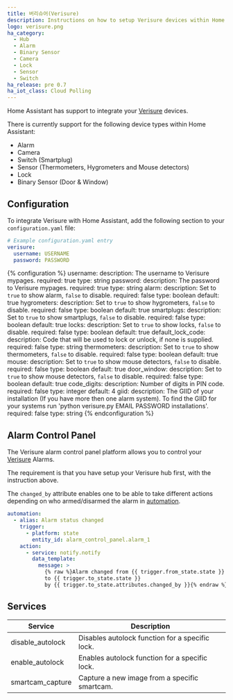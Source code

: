 ```yaml
---
title: 버리슈어(Verisure)
description: Instructions on how to setup Verisure devices within Home Assistant.
logo: verisure.png
ha_category:
  - Hub
  - Alarm
  - Binary Sensor
  - Camera
  - Lock
  - Sensor
  - Switch
ha_release: pre 0.7
ha_iot_class: Cloud Polling
---
```


Home Assistant has support to integrate your [Verisure](https://www.verisure.com/) devices.

There is currently support for the following device types within Home Assistant:

- Alarm
- Camera
- Switch (Smartplug)
- Sensor (Thermometers, Hygrometers and Mouse detectors)
- Lock
- Binary Sensor (Door & Window)

## Configuration

To integrate Verisure with Home Assistant, add the following section to your `configuration.yaml` file:

```yaml
# Example configuration.yaml entry
verisure:
  username: USERNAME
  password: PASSWORD
```

{% configuration %}
username:
  description: The username to Verisure mypages.
  required: true
  type: string
password:
  description: The password to Verisure mypages.
  required: true
  type: string
alarm:
  description: Set to `true` to show alarm, `false` to disable.
  required: false
  type: boolean
  default: true
hygrometers:
  description: Set to `true` to show hygrometers, `false` to disable.
  required: false
  type: boolean
  default: true
smartplugs:
  description: Set to `true` to show smartplugs, `false` to disable.
  required: false
  type: boolean
  default: true
locks:
  description: Set to `true` to show locks, `false` to disable.
  required: false
  type: boolean
  default: true
default_lock_code:
  description: Code that will be used to lock or unlock, if none is supplied.
  required: false
  type: string
thermometers:
  description: Set to `true` to show thermometers, `false` to disable.
  required: false
  type: boolean
  default: true
mouse:
  description: Set to `true` to show mouse detectors, `false` to disable.
  required: false
  type: boolean
  default: true
door_window:
  description: Set to `true` to show mouse detectors, `false` to disable.
  required: false
  type: boolean
  default: true
code_digits:
  description: Number of digits in PIN code.
  required: false
  type: integer
  default: 4
giid:
  description: The GIID of your installation (If you have more then one alarm system). To find the GIID for your systems run 'python verisure.py EMAIL PASSWORD installations'.
  required: false
  type: string
{% endconfiguration %}

## Alarm Control Panel

The Verisure alarm control panel platform allows you to control your [Verisure](https://www.verisure.com/) Alarms.

The requirement is that you have setup your Verisure hub first, with the instruction above.

The `changed_by` attribute enables one to be able to take different actions depending on who armed/disarmed the alarm in [automation](/getting-started/automation/).

```yaml
automation:
  - alias: Alarm status changed
    trigger:
      - platform: state
        entity_id: alarm_control_panel.alarm_1
    action:
      - service: notify.notify
        data_template:
          message: >
            {% raw %}Alarm changed from {{ trigger.from_state.state }}
            to {{ trigger.to_state.state }}
            by {{ trigger.to_state.attributes.changed_by }}{% endraw %}
```

## Services

| Service | Description |
| ------- | ----------- |
| disable_autolock | Disables autolock function for a specific lock. |
| enable_autolock | Enables autolock function for a specific lock. |
| smartcam_capture | Capture a new image from a specific smartcam. |

